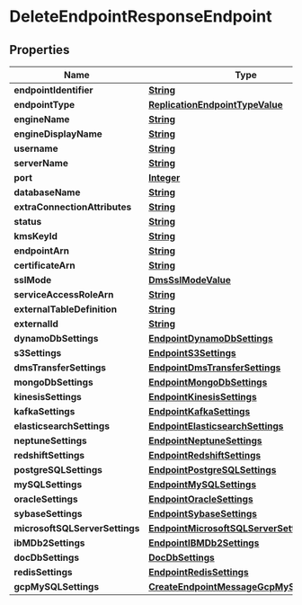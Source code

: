 

# DeleteEndpointResponseEndpoint


## Properties

| Name | Type | Description | Notes |
|------------ | ------------- | ------------- | -------------|
|**endpointIdentifier** | [**String**](String.md) |  |  [optional] |
|**endpointType** | [**ReplicationEndpointTypeValue**](ReplicationEndpointTypeValue.md) |  |  [optional] |
|**engineName** | [**String**](String.md) |  |  [optional] |
|**engineDisplayName** | [**String**](String.md) |  |  [optional] |
|**username** | [**String**](String.md) |  |  [optional] |
|**serverName** | [**String**](String.md) |  |  [optional] |
|**port** | [**Integer**](Integer.md) |  |  [optional] |
|**databaseName** | [**String**](String.md) |  |  [optional] |
|**extraConnectionAttributes** | [**String**](String.md) |  |  [optional] |
|**status** | [**String**](String.md) |  |  [optional] |
|**kmsKeyId** | [**String**](String.md) |  |  [optional] |
|**endpointArn** | [**String**](String.md) |  |  [optional] |
|**certificateArn** | [**String**](String.md) |  |  [optional] |
|**sslMode** | [**DmsSslModeValue**](DmsSslModeValue.md) |  |  [optional] |
|**serviceAccessRoleArn** | [**String**](String.md) |  |  [optional] |
|**externalTableDefinition** | [**String**](String.md) |  |  [optional] |
|**externalId** | [**String**](String.md) |  |  [optional] |
|**dynamoDbSettings** | [**EndpointDynamoDbSettings**](EndpointDynamoDbSettings.md) |  |  [optional] |
|**s3Settings** | [**EndpointS3Settings**](EndpointS3Settings.md) |  |  [optional] |
|**dmsTransferSettings** | [**EndpointDmsTransferSettings**](EndpointDmsTransferSettings.md) |  |  [optional] |
|**mongoDbSettings** | [**EndpointMongoDbSettings**](EndpointMongoDbSettings.md) |  |  [optional] |
|**kinesisSettings** | [**EndpointKinesisSettings**](EndpointKinesisSettings.md) |  |  [optional] |
|**kafkaSettings** | [**EndpointKafkaSettings**](EndpointKafkaSettings.md) |  |  [optional] |
|**elasticsearchSettings** | [**EndpointElasticsearchSettings**](EndpointElasticsearchSettings.md) |  |  [optional] |
|**neptuneSettings** | [**EndpointNeptuneSettings**](EndpointNeptuneSettings.md) |  |  [optional] |
|**redshiftSettings** | [**EndpointRedshiftSettings**](EndpointRedshiftSettings.md) |  |  [optional] |
|**postgreSQLSettings** | [**EndpointPostgreSQLSettings**](EndpointPostgreSQLSettings.md) |  |  [optional] |
|**mySQLSettings** | [**EndpointMySQLSettings**](EndpointMySQLSettings.md) |  |  [optional] |
|**oracleSettings** | [**EndpointOracleSettings**](EndpointOracleSettings.md) |  |  [optional] |
|**sybaseSettings** | [**EndpointSybaseSettings**](EndpointSybaseSettings.md) |  |  [optional] |
|**microsoftSQLServerSettings** | [**EndpointMicrosoftSQLServerSettings**](EndpointMicrosoftSQLServerSettings.md) |  |  [optional] |
|**ibMDb2Settings** | [**EndpointIBMDb2Settings**](EndpointIBMDb2Settings.md) |  |  [optional] |
|**docDbSettings** | [**DocDbSettings**](DocDbSettings.md) |  |  [optional] |
|**redisSettings** | [**EndpointRedisSettings**](EndpointRedisSettings.md) |  |  [optional] |
|**gcpMySQLSettings** | [**CreateEndpointMessageGcpMySQLSettings**](CreateEndpointMessageGcpMySQLSettings.md) |  |  [optional] |



